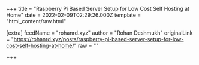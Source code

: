 
+++
title = "Raspberry Pi Based Server Setup for Low Cost Self Hosting at Home"
date = 2022-02-09T02:29:26.000Z
template = "html_content/raw.html"

[extra]
feedName = "rohanrd.xyz"
author = "Rohan Deshmukh"
originalLink = "https://rohanrd.xyz/posts/raspberry-pi-based-server-setup-for-low-cost-self-hosting-at-home/"
raw = ""

+++

